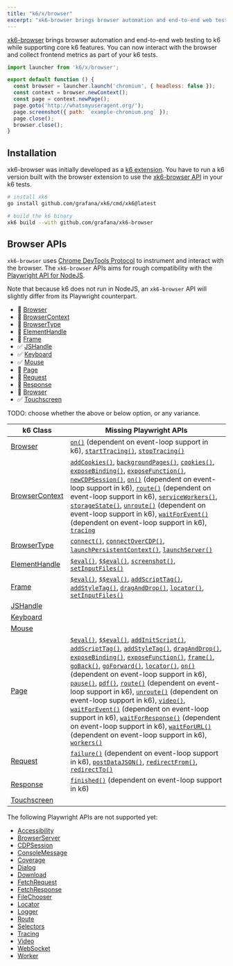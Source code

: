 ```yaml
---
title: "k6/x/browser"
excerpt: "xk6-browser brings browser automation and end-to-end web testing to k6 while supporting core k6 features. You can now interact with the browser and collect frontend metrics as part of your k6 tests."
---
```


[xk6-browser](https://github.com/grafana/xk6-browser) brings browser automation and end-to-end web testing to k6 while supporting core k6 features. You can now interact with the browser and collect frontend metrics as part of your k6 tests.

<CodeGroup labels={[]}>

```javascript
import launcher from 'k6/x/browser';

export default function () {
  const browser = launcher.launch('chromium', { headless: false });
  const context = browser.newContext();
  const page = context.newPage();
  page.goto('http://whatsmyuseragent.org/');
  page.screenshot({ path: `example-chromium.png` });
  page.close();
  browser.close();
}
```

</CodeGroup>

## Installation

xk6-browser was initially developed as a [k6 extension](/extensions). You have to run a k6 version built with the browser extension to use the [xk6-browser API](#browser-apis) in your k6 tests.

```bash
# install xk6
go install github.com/grafana/xk6/cmd/xk6@latest

# build the k6 binary
xk6 build --with github.com/grafana/xk6-browser
```

## Browser APIs

`xk6-browser` uses [Chrome DevTools Protocol](https://chromedevtools.github.io/devtools-protocol/) to instrument and interact with the browser. The `xk6-browser` APIs aims for rough compatibility with the [Playwright API for NodeJS](https://playwright.dev/docs/api/class-playwright). 

Note that because k6 does not run in NodeJS, an `xk6-browser` API will slightly differ from its Playwright counterpart.

<Glossary>

- 🚧  [Browser](/javascript-api/k6-x-browser/browser/)
- 🚧  [BrowserContext](/javascript-api/k6-x-browser/browsercontext/)
- 🚧  [BrowserType](/javascript-api/k6-x-browser/browsertype/)
- 🚧  [ElementHandle](/javascript-api/k6-x-browser/elementhandle/)
- 🚧  [Frame](/javascript-api/k6-x-browser/frame/)
- ✅  [JSHandle](/javascript-api/k6-x-browser/jshandle)
- ✅  [Keyboard](/javascript-api/k6-x-browser/keyboard)
- ✅  [Mouse](/javascript-api/k6-x-browser/mouse/)
- 🚧  [Page](/javascript-api/k6-x-browser/page/)
- 🚧  [Request](/javascript-api/k6-x-browser/request/)
- 🚧  [Response](/javascript-api/k6-x-browser/response/)
- 🚧  [Browser](/javascript-api/k6-x-browser/browser/)
- ✅  [Touchscreen](/javascript-api/k6-x-browser/touchscreen/)

</Glossary>

TODO: choose whether the above or below option, or any variance.

| k6 Class |  Missing Playwright APIs |
| - |  - |
| [Browser](/javascript-api/k6-x-browser/browser/) | [`on()`](https://playwright.dev/docs/api/class-browser#browser-event-disconnected) (dependent on event-loop support in k6), [`startTracing()`](https://playwright.dev/docs/api/class-browser#browser-start-tracing), [`stopTracing()`](https://playwright.dev/docs/api/class-browser#browser-stop-tracing) |
| [BrowserContext](/javascript-api/k6-x-browser/browsercontext/) | [`addCookies()`](https://playwright.dev/docs/api/class-browsercontext#browsercontextaddcookiescookies), [`backgroundPages()`](https://playwright.dev/docs/api/class-browsercontext#browser-context-background-pages), [`cookies()`](https://playwright.dev/docs/api/class-browsercontext#browser-context-cookies), [`exposeBinding()`](https://playwright.dev/docs/api/class-browsercontext#browser-context-expose-binding), [`exposeFunction()`](https://playwright.dev/docs/api/class-browsercontext#browser-context-expose-function), [`newCDPSession()`](https://playwright.dev/docs/api/class-browsercontext#browser-context-new-cdp-session), [`on()`](https://playwright.dev/docs/api/class-browsercontext#browser-context-event-background-page) (dependent on event-loop support in k6), [`route()`](https://playwright.dev/docs/api/class-browsercontext#browser-context-route) (dependent on event-loop support in k6), [`serviceWorkers()`](https://playwright.dev/docs/api/class-browsercontext#browser-context-service-workers), [`storageState()`](https://playwright.dev/docs/api/class-browsercontext#browser-context-storage-state), [`unroute()`](https://playwright.dev/docs/api/class-browsercontext#browser-context-unroute) (dependent on event-loop support in k6), [`waitForEvent()`](https://playwright.dev/docs/api/class-browsercontext#browser-context-wait-for-event) (dependent on event-loop support in k6), [`tracing`](https://playwright.dev/docs/api/class-browsercontext#browser-context-tracing) |
| [BrowserType](/javascript-api/k6-x-browser/browsertype/) | [`connect()`](https://playwright.dev/docs/api/class-browsertype#browser-type-connect), [`connectOverCDP()`](https://playwright.dev/docs/api/class-browsertype#browser-type-connect-over-cdp), [`launchPersistentContext()`](https://playwright.dev/docs/api/class-browsertype#browsertypelaunchpersistentcontextuserdatadir-options), [`launchServer()`](https://playwright.dev/docs/api/class-browsertype#browsertypelaunchserveroptions) |
| [ElementHandle](/javascript-api/k6-x-browser/elementhandle/) | [`$eval()`](https://playwright.dev/docs/api/class-elementhandle#element-handle-eval-on-selector), [`$$eval()`](https://playwright.dev/docs/api/class-elementhandle#element-handle-eval-on-selector-all), [`screenshot()`](https://playwright.dev/docs/api/class-elementhandle#element-handle-screenshot), [`setInputFiles()`](https://playwright.dev/docs/api/class-elementhandle#element-handle-set-input-files) |
| [Frame](/javascript-api/k6-x-browser/frame/) | [`$eval()`](https://playwright.dev/docs/api/class-frame#frame-eval-on-selector), [`$$eval()`](https://playwright.dev/docs/api/class-frame#frame-eval-on-selector-all), [`addScriptTag()`](https://playwright.dev/docs/api/class-frame#frame-add-script-tag), [`addStyleTag()`](https://playwright.dev/docs/api/class-frame#frame-add-style-tag), [`dragAndDrop()`](https://playwright.dev/docs/api/class-frame#frame-drag-and-drop), [`locator()`](https://playwright.dev/docs/api/class-frame#frame-locator), [`setInputFiles()`](https://playwright.dev/docs/api/class-frame#frame-set-input-files) |
| [JSHandle](/javascript-api/k6-x-browser/jshandle) |  |
| [Keyboard](/javascript-api/k6-x-browser/elementhandle/) |  |
| [Mouse](/javascript-api/k6-x-browser/mouse/) | |
| [Page](/javascript-api/k6-x-browser/page/) | [`$eval()`](https://playwright.dev/docs/api/class-page#page-eval-on-selector), [`$$eval()`](https://playwright.dev/docs/api/class-page#page-eval-on-selector-all), [`addInitScript()`](https://playwright.dev/docs/api/class-page#page-add-init-script), [`addScriptTag()`](https://playwright.dev/docs/api/class-page#page-add-script-tag), [`addStyleTag()`](https://playwright.dev/docs/api/class-page#page-add-style-tag), [`dragAndDrop()`](https://playwright.dev/docs/api/class-page#page-drag-and-drop), [`exposeBinding()`](https://playwright.dev/docs/api/class-page#page-expose-binding), [`exposeFunction()`](https://playwright.dev/docs/api/class-page#page-expose-function), [`frame()`](https://playwright.dev/docs/api/class-page#page-frame), [`goBack()`](https://playwright.dev/docs/api/class-page#page-go-back), [`goForward()`](https://playwright.dev/docs/api/class-page#page-go-forward), [`locator()`](https://playwright.dev/docs/api/class-page#page-locator), [`on()`](https://playwright.dev/docs/api/class-page#page-event-close) (dependent on event-loop support in k6), [`pause()`](https://playwright.dev/docs/api/class-page#page-pause), [`pdf()`](https://playwright.dev/docs/api/class-page#page-pdf), [`route()`](https://playwright.dev/docs/api/class-page#page-route) (dependent on event-loop support in k6), [`unroute()`](https://playwright.dev/docs/api/class-page#page-unroute) (dependent on event-loop support in k6), [`video()`](https://playwright.dev/docs/api/class-page#page-video), [`waitForEvent()`](https://playwright.dev/docs/api/class-page#page-wait-for-event) (dependent on event-loop support in k6), [`waitForResponse()`](https://playwright.dev/docs/api/class-page#page-wait-for-response) (dependent on event-loop support in k6), [`waitForURL()`](https://playwright.dev/docs/api/class-page#page-wait-for-url) (dependent on event-loop support in k6), [`workers()`](https://playwright.dev/docs/api/class-page#page-workers) |
| [Request](/javascript-api/k6-x-browser/request/) | [`failure()`](https://playwright.dev/docs/api/class-request#request-failure) (dependent on event-loop support in k6), [`postDataJSON()`](https://playwright.dev/docs/api/class-request#request-post-data-json), [`redirectFrom()`](https://playwright.dev/docs/api/class-request#request-redirected-from), [`redirectTo()`](https://playwright.dev/docs/api/class-request#request-redirected-to) |
| [Response](/javascript-api/k6-x-browser/response/) | [`finished()`](https://playwright.dev/docs/api/class-response#response-finished) (dependent on event-loop support in k6) |
| [Touchscreen](/javascript-api/k6-x-browser/touchscreen/) |  |

The following Playwright APIs are not supported yet:

<Glossary>

- [Accessibility](https://playwright.dev/docs/api/class-accessibility)
- [BrowserServer](https://playwright.dev/docs/api/class-browserserver)
- [CDPSession](https://playwright.dev/docs/api/class-cdpsession)
- [ConsoleMessage](https://playwright.dev/docs/api/class-consolemessage)
- [Coverage](https://playwright.dev/docs/api/class-coverage)
- [Dialog](https://playwright.dev/docs/api/class-dialog)
- [Download](https://playwright.dev/docs/api/class-download)
- [FetchRequest](https://playwright.dev/docs/api/class-fetchrequest)
- [FetchResponse](https://playwright.dev/docs/api/class-fetchresponse)
- [FileChooser](https://playwright.dev/docs/api/class-filechooser)
- [Locator](https://playwright.dev/docs/api/class-locator)
- [Logger](https://playwright.dev/docs/api/class-logger) 
- [Route](https://playwright.dev/docs/api/class-route)
- [Selectors](https://playwright.dev/docs/api/class-selectors)
- [Tracing](https://playwright.dev/docs/api/class-tracing)
- [Video](https://playwright.dev/docs/api/class-video)
- [WebSocket](https://playwright.dev/docs/api/class-websocket)
- [Worker](https://playwright.dev/docs/api/class-worker)

</Glossary>

